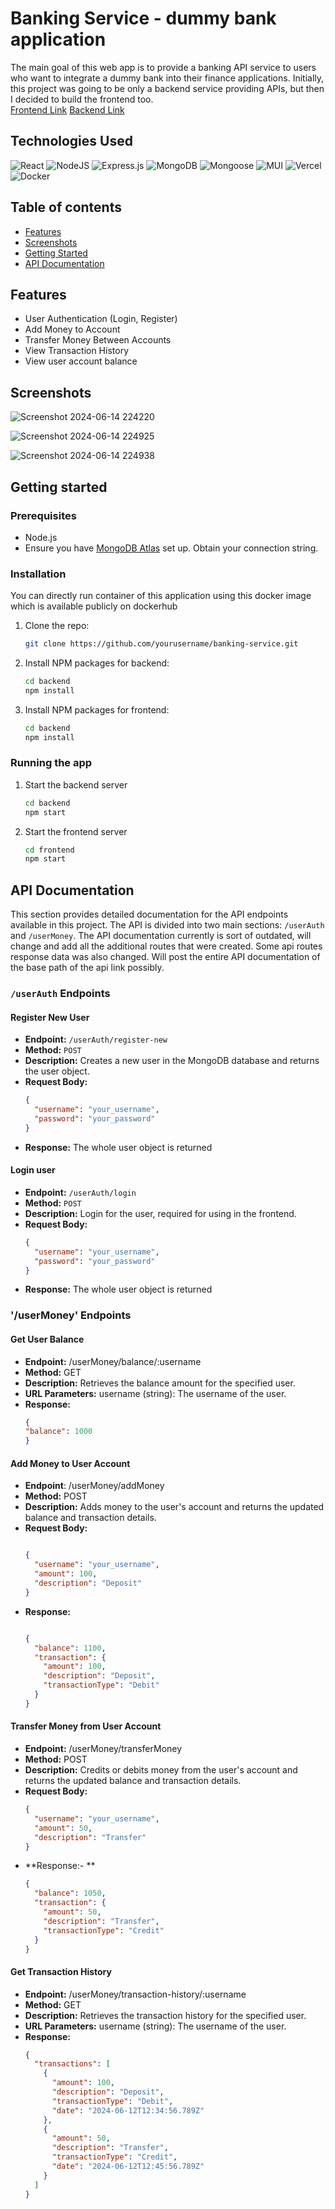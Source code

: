 # Banking Service - dummy bank application
The main goal of this web app is to provide a banking API service to users who want to integrate a dummy bank into their finance applications. Initially, this project was going to be only a backend service providing APIs, but then I decided to build the frontend too. <br/>
[Frontend Link](https://banking-service.vercel.app/) 
[Backend Link](https://banking-service-api.vercel.app/) 


## Technologies Used
![React](https://img.shields.io/badge/react-%2320232a.svg?style=for-the-badge&logo=react&logoColor=%2361DAFB)
![NodeJS](https://img.shields.io/badge/node.js-6DA55F?style=for-the-badge&logo=node.js&logoColor=white)
![Express.js](https://img.shields.io/badge/express.js-%23404d59.svg?style=for-the-badge&logo=express&logoColor=%2361DAFB)
![MongoDB](https://img.shields.io/badge/MongoDB-%234ea94b.svg?style=for-the-badge&logo=mongodb&logoColor=white)
![Mongoose](https://img.shields.io/badge/Mongoose-880000?style=for-the-badge&logo=mongoose&logoColor=white)
![MUI](https://img.shields.io/badge/MUI-%230081CB.svg?style=for-the-badge&logo=mui&logoColor=white)
![Vercel](https://img.shields.io/badge/vercel-%23000000.svg?style=for-the-badge&logo=vercel&logoColor=white)
![Docker](https://img.shields.io/badge/docker-%230db7ed.svg?style=for-the-badge&logo=docker&logoColor=white)


## Table of contents
- [Features](#features)
- [Screenshots](#screenshots)
- [Getting Started](#getting-started)
- [API Documentation](#api-documentation)

## Features
- User Authentication (Login, Register)
- Add Money to Account
- Transfer Money Between Accounts
- View Transaction History
- View user account balance


## Screenshots
![Screenshot 2024-06-14 224220](https://github.com/Soham908/Banking-Service/assets/111056496/eb547cc7-f42f-41f8-b0b1-06349493620a)

![Screenshot 2024-06-14 224925](https://github.com/Soham908/Banking-Service/assets/111056496/c9e7b6c9-0c96-4efa-9e81-595067cea7af)

![Screenshot 2024-06-14 224938](https://github.com/Soham908/Banking-Service/assets/111056496/67ca97b7-1c4b-441a-81ac-9eb49a24a8e6)

## Getting started

### Prerequisites
- Node.js
- Ensure you have [MongoDB Atlas](https://www.mongodb.com/cloud/atlas) set up. Obtain your connection string.



### Installation

You can directly run container of this application using this docker image which is available publicly on dockerhub


1. Clone the repo:
   ```sh
   git clone https://github.com/yourusername/banking-service.git
   ```
2. Install NPM packages for backend:
   ```sh
   cd backend
   npm install
   ```
3. Install NPM packages for frontend:
   ```sh
   cd backend
   npm install
   ```

### Running the app

1. Start the backend server
   ```sh
   cd backend
   npm start
   ```
2. Start the frontend server
   ```sh
   cd frontend
   npm start
   ```
   


## API Documentation

This section provides detailed documentation for the API endpoints available in this project. The API is divided into two main sections: `/userAuth` and `/userMoney`.
The API documentation currently is sort of outdated, will change and add all the additional routes that were created. Some api routes response data was also changed.
Will post the entire API documentation of the base path of the api link possibly.

### `/userAuth` Endpoints

#### Register New User

- **Endpoint:** `/userAuth/register-new`
- **Method:** `POST`
- **Description:** Creates a new user in the MongoDB database and returns the user object.
- **Request Body:**
  ```json
  {
    "username": "your_username",
    "password": "your_password"
  }
  ```
- **Response:** The whole user object is returned

#### Login user

- **Endpoint:** `/userAuth/login`
- **Method:** `POST`
- **Description:** Login for the user, required for using in the frontend.
- **Request Body:**
  ```json
  {
    "username": "your_username",
    "password": "your_password"
  }
  ```
- **Response:** The whole user object is returned


### '/userMoney' Endpoints

#### Get User Balance
- **Endpoint:** /userMoney/balance/:username
- **Method:** GET
- **Description:** Retrieves the balance amount for the specified user.
- **URL Parameters:** username (string): The username of the user.
- **Response:**
  ```json
  {
  "balance": 1000
  }
  ```

#### Add Money to User Account
- **Endpoint**: /userMoney/addMoney
- **Method:** POST
- **Description:** Adds money to the user's account and returns the updated balance and transaction details.
- **Request Body:**
  ```json

  {
    "username": "your_username",
    "amount": 100,
    "description": "Deposit"
  }
  ```
- **Response:**
  ```json

  {
    "balance": 1100,
    "transaction": {
      "amount": 100,
      "description": "Deposit",
      "transactionType": "Debit"
    }
  }
  ```

#### Transfer Money from User Account
- **Endpoint:** /userMoney/transferMoney
- **Method:** POST
- **Description:** Credits or debits money from the user's account and returns the updated balance and transaction details.
- **Request Body:**
  ```json
  {
    "username": "your_username",
    "amount": 50,
    "description": "Transfer"
  }
  ```
- **Response:- **
  ```json
  {
    "balance": 1050,
    "transaction": {
      "amount": 50,
      "description": "Transfer",
      "transactionType": "Credit"
    }
  }
  ```
  
#### Get Transaction History
- **Endpoint:** /userMoney/transaction-history/:username
- **Method:** GET
- **Description:** Retrieves the transaction history for the specified user.
- **URL Parameters:** username (string): The username of the user.
- **Response:**
  ```json
  {
    "transactions": [
      {
        "amount": 100,
        "description": "Deposit",
        "transactionType": "Debit",
        "date": "2024-06-12T12:34:56.789Z"
      },
      {
        "amount": 50,
        "description": "Transfer",
        "transactionType": "Credit",
        "date": "2024-06-12T12:45:56.789Z"
      }
    ]
  }
  ```









